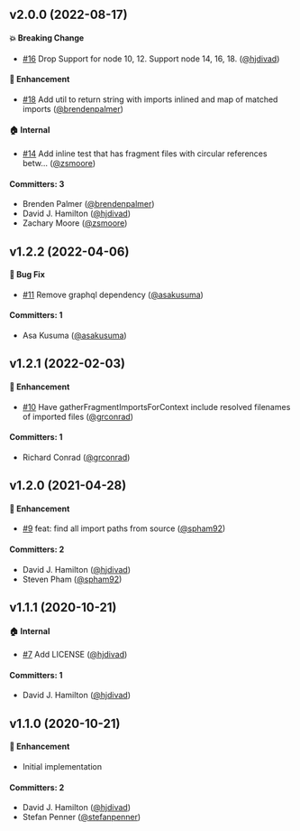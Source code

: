 ## v2.0.0 (2022-08-17)

#### :boom: Breaking Change
* [#16](https://github.com/stefanpenner/graphql-fragment-import/pull/16) Drop Support for node 10, 12. Support node 14, 16, 18. ([@hjdivad](https://github.com/hjdivad))

#### :rocket: Enhancement
* [#18](https://github.com/stefanpenner/graphql-fragment-import/pull/18) Add util to return string with imports inlined and map of matched imports ([@brendenpalmer](https://github.com/brendenpalmer))

#### :house: Internal
* [#14](https://github.com/stefanpenner/graphql-fragment-import/pull/14) Add inline test that has fragment files with circular references betw… ([@zsmoore](https://github.com/zsmoore))

#### Committers: 3
- Brenden Palmer ([@brendenpalmer](https://github.com/brendenpalmer))
- David J. Hamilton ([@hjdivad](https://github.com/hjdivad))
- Zachary Moore ([@zsmoore](https://github.com/zsmoore))


## v1.2.2 (2022-04-06)

#### :bug: Bug Fix
* [#11](https://github.com/stefanpenner/graphql-fragment-import/pull/11) Remove graphql dependency ([@asakusuma](https://github.com/asakusuma))

#### Committers: 1
- Asa Kusuma ([@asakusuma](https://github.com/asakusuma))


## v1.2.1 (2022-02-03)

#### :rocket: Enhancement
* [#10](https://github.com/stefanpenner/graphql-fragment-import/pull/10) Have gatherFragmentImportsForContext include resolved filenames of imported files ([@grconrad](https://github.com/grconrad))

#### Committers: 1
- Richard Conrad ([@grconrad](https://github.com/grconrad))


## v1.2.0 (2021-04-28)

#### :rocket: Enhancement
* [#9](https://github.com/stefanpenner/graphql-fragment-import/pull/9) feat: find all import paths from source ([@spham92](https://github.com/spham92))

#### Committers: 2
- David J. Hamilton ([@hjdivad](https://github.com/hjdivad))
- Steven Pham ([@spham92](https://github.com/spham92))


## v1.1.1 (2020-10-21)

#### :house: Internal
* [#7](https://github.com/stefanpenner/graphql-fragment-import/pull/7) Add LICENSE ([@hjdivad](https://github.com/hjdivad))

#### Committers: 1
- David J. Hamilton ([@hjdivad](https://github.com/hjdivad))

## v1.1.0 (2020-10-21)

#### :rocket: Enhancement
* Initial implementation

#### Committers: 2
- David J. Hamilton ([@hjdivad](https://github.com/hjdivad))
- Stefan Penner ([@stefanpenner](https://github.com/stefanpenner))


